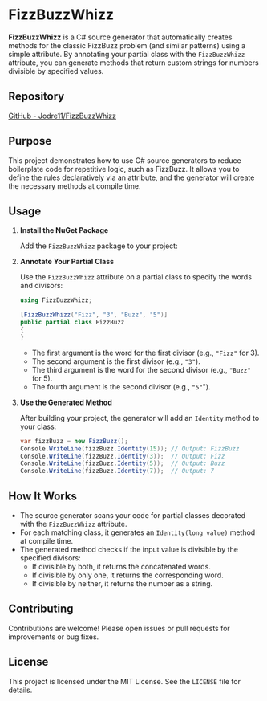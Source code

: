 # FizzBuzzWhizz

**FizzBuzzWhizz** is a C# source generator that automatically creates methods for the classic FizzBuzz problem (and similar patterns) using a simple attribute. By annotating your partial class with the `FizzBuzzWhizz` attribute, you can generate methods that return custom strings for numbers divisible by specified values.

## Repository

[GitHub - Jodre11/FizzBuzzWhizz](https://github.com/Jodre11/FizzBuzzWhizz)

## Purpose

This project demonstrates how to use C# source generators to reduce boilerplate code for repetitive logic, such as FizzBuzz. It allows you to define the rules declaratively via an attribute, and the generator will create the necessary methods at compile time.

## Usage

1. **Install the NuGet Package**

   Add the `FizzBuzzWhizz` package to your project:

2. **Annotate Your Partial Class**

   Use the `FizzBuzzWhizz` attribute on a partial class to specify the words and divisors:

   ```csharp
   using FizzBuzzWhizz;

   [FizzBuzzWhizz("Fizz", "3", "Buzz", "5")]
   public partial class FizzBuzz
   {
   }
   ```

    - The first argument is the word for the first divisor (e.g., `"Fizz"` for 3).
    - The second argument is the first divisor (e.g., `"3"`).
    - The third argument is the word for the second divisor (e.g., `"Buzz"` for 5).
    - The fourth argument is the second divisor (e.g., `"5"`").

3. **Use the Generated Method**

   After building your project, the generator will add an `Identity` method to your class:

   ```csharp
   var fizzBuzz = new FizzBuzz();
   Console.WriteLine(fizzBuzz.Identity(15)); // Output: FizzBuzz
   Console.WriteLine(fizzBuzz.Identity(3));  // Output: Fizz
   Console.WriteLine(fizzBuzz.Identity(5));  // Output: Buzz
   Console.WriteLine(fizzBuzz.Identity(7));  // Output: 7
   ```

## How It Works

- The source generator scans your code for partial classes decorated with the `FizzBuzzWhizz` attribute.
- For each matching class, it generates an `Identity(long value)` method at compile time.
- The generated method checks if the input value is divisible by the specified divisors:
    - If divisible by both, it returns the concatenated words.
    - If divisible by only one, it returns the corresponding word.
    - If divisible by neither, it returns the number as a string.

## Contributing

Contributions are welcome! Please open issues or pull requests for improvements or bug fixes.

## License

This project is licensed under the MIT License. See the `LICENSE` file for details.
